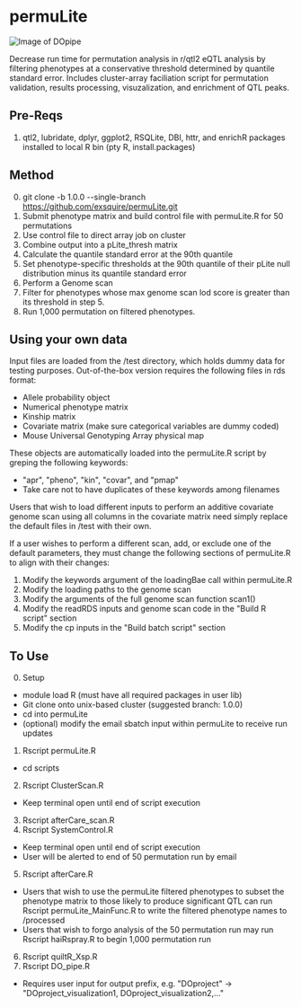# permuLite

![Image of DOpipe](https://github.com/exsquire/permuLite/blob/1.0.0/img/pipeImg.PNG)

Decrease run time for permutation analysis in r/qtl2 eQTL analysis by filtering phenotypes at a conservative threshold determined by quantile standard error. Includes cluster-array faciliation script for permutation validation, results processing, visuzalization, and enrichment of QTL peaks. 

## Pre-Reqs
1. qtl2, lubridate, dplyr, ggplot2, RSQLite, DBI, httr, and enrichR packages installed to local R bin (pty R, install.packages)

## Method
0. git clone -b 1.0.0 --single-branch https://github.com/exsquire/permuLite.git
1. Submit phenotype matrix and build control file with permuLite.R for 50 permutations
2. Use control file to direct array job on cluster
3. Combine output into a pLite_thresh matrix
4. Calculate the quantile standard error at the 90th quantile
5. Set phenotype-specific thresholds at the 90th quantile of their pLite null distribution minus its quantile standard error
6. Perform a Genome scan 
7. Filter for phenotypes whose max genome scan lod score is greater than its threshold in step 5. 
8. Run 1,000 permutation on filtered phenotypes. 

## Using your own data
Input files are loaded from the /test directory, which holds dummy data for testing purposes. Out-of-the-box version requires the following files in rds format:
- Allele probability object
- Numerical phenotype matrix
- Kinship matrix
- Covariate matrix (make sure categorical variables are dummy coded)
- Mouse Universal Genotyping Array physical map 

These objects are automatically loaded into the permuLite.R script by greping the following keywords:
- "apr", "pheno", "kin", "covar", and "pmap"
- Take care not to have duplicates of these keywords among filenames

Users that wish to load different inputs to perform an additive covariate genome scan using all columns in the covariate matrix need simply replace the default files in /test with their own.

If a user wishes to perform a different scan, add, or exclude one of the default parameters, they must change the following sections of permuLite.R to align with their changes: 

 1. Modify the keywords argument of the loadingBae call within permuLite.R
 2. Modify the loading paths to the genome scan
 3. Modify the arguments of the full genome scan function scan1()
 4. Modify the readRDS inputs and genome scan code in the "Build R script" section
 5. Modify the cp inputs in the "Build batch script" section
 
## To Use
0. Setup
 - module load R (must have all required packages in user lib)
 - Git clone onto unix-based cluster (suggested branch: 1.0.0)
 - cd into permuLite
 - (optional) modify the email sbatch input within permuLite to receive run updates
1. Rscript permuLite.R
 - cd scripts 
2. Rscript ClusterScan.R
- Keep terminal open until end of script execution
3. Rscript afterCare_scan.R
4. Rscript SystemControl.R
 - Keep terminal open until end of script execution
 - User will be alerted to end of 50 permutation run by email
5. Rscript afterCare.R 
 - Users that wish to use the permuLite filtered phenotypes to subset the phenotype matrix to those likely to produce significant QTL can run Rscript permuLite_MainFunc.R to write the filtered phenotype names to /processed
 - Users that wish to forgo analysis of the 50 permutation run may run Rscript haiRspray.R to begin 1,000 permutation run
6. Rscript quiltR_Xsp.R
7. Rscript DO_pipe.R
 - Requires user input for output prefix, e.g. "DOproject" -> "DOproject_visualization1, DOproject_visualization2,..."

